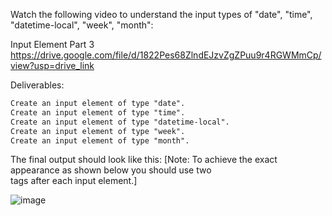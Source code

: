 Watch the following video to understand the input types of "date", "time", "datetime-local", "week", "month":

Input Element Part 3  https://drive.google.com/file/d/1822Pes68ZlndEJzvZgZPuu9r4RGWMmCp/view?usp=drive_link



Deliverables:
```md
Create an input element of type "date".
Create an input element of type "time".
Create an input element of type "datetime-local".
Create an input element of type "week".
Create an input element of type "month".
```

The final output should look like this: [Note: To achieve the exact appearance as shown below you should use two <br> tags after each input element.]

﻿![image](https://github.com/user-attachments/assets/d2ff36bf-fe4c-469e-a5f8-1c37a7657ec8)
